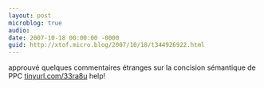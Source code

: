 ```yaml
---
layout: post
microblog: true
audio: 
date: 2007-10-18 00:00:00 -0000
guid: http://xtof.micro.blog/2007/10/18/t344926922.html
---
```

approuvé quelques commentaires étranges sur la concision sémantique de PPC [tinyurl.com/33ra8u](http://tinyurl.com/33ra8u)  help!
